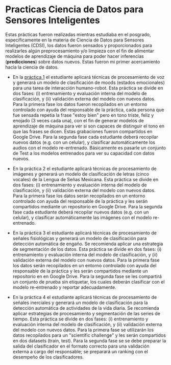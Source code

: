 # Practicas Ciencia de Datos para Sensores Inteligentes
Estas prácticas fueron realizadas mientras estudiaba en el posgrado, específicamente en la materia de Ciencia de Datos para Sensores Inteligentes (CDSI), los datos fueron sensados y proporcionados para realizarles algún preprocesamiento y/o limpieza con el fin de alimentar modelos de aprendizaje de máquina para poder hacer inferencias (**predicciones**) sobre datos nuevos. Estas fueron mi primer acercamiento hacia la ciencia de datos.

* En la [práctica 1](https://github.com/LuisGuillermoRL/Practicas_CDSI/blob/main/Pr%C3%A1ctica_de_Audio.ipynb) el estudiante aplicará técnicas de procesamiento de voz y generará un modelo de clasificación de moods (estados emocionales) para una tarea de interacción humano-robot. Esta práctica se divide en dos fases: (i) entrenamiento y evaluación interna del modelo de clasificación, y (ii) validación externa del modelo con nuevos datos. Para la primera fase los datos fueron recopilados en un entorno controlado con ayuda del  responsable de la práctica, cada persona que fue sensada repetía la frase "estoy bien" pero en tono triste, feliz y enojado (3 veces cada una), con el fin de generar modelos de aprendizaje de máquina para ver si son capaces de distinguir el tono en que las frases se dicen. Estas grabaciones fueron compartidos en Google Drive. Para la segunda fase cada estudiante deberá recopilar nuevos datos (e.g. con un celular), y clasificar automáticamente los audios con el modelo re-entrenado. Básicamente es pasarle un conjunto de Test a los modelos entrenados para ver su capacidad con datos nuevos.

* En la práctica 2 el estudiante aplicará técnicas de procesamiento de imágenes y generará un modelo de clasificación de letras (cinco vocales) de la Lengua de Señas Mexicana. Esta práctica se divide en dos fases: (i) entrenamiento y evaluación interna del modelo de clasificación, y (ii) validación externa del modelo con nuevos datos. Para la primera fase los datos serán recopilados en un entorno controlado con ayuda del  responsable de la práctica y les serán compartidos mediante un repositorio en Google Drive. Para la segunda fase cada estudiante deberá recopilar nuevos datos (e.g. con un celular), y clasificar automáticamente las imágenes con el modelo re-entrenado.

* En la práctica 3 el estudiante aplicará técnicas de procesamiento de señales fisiológicas y generará un modelo de clasificación para detección automática de engaño. Se recomienda aplicar una estrategia de segmentación de los datos. Esta práctica se divide en dos fases: (i) entrenamiento y evaluación interna del modelo de clasificación, y (ii) validación externa del modelo con nuevos datos. Para la primera fase los datos serán recopilados en un entorno controlado con ayuda del  responsable de la práctica y les serán compartidos mediante un repositorio en en Google Drive. Para la segunda fase se les compartirá un conjunto de prueba sin etiquetar, los cuales deberán clasificar con el modelo re-entrenado y reportar adecuadamente.

* En la práctica 4 el estudiante aplicará técnicas de procesamiento de señales inerciales y generará un modelo de clasificación para la detección automática de actividades de la vida diaria. Se recomienda aplicar estrategias de procesamiento y segmentación de las series de tiempo. Esta práctica se divide en dos fases: (i) entrenamiento y evaluación interna del modelo de clasificación, y (ii) validación externa del modelo con nuevos datos. Para la primera fase se utilizarán los datos recopilados para un "scientific challenge" y les serán compartidos en dos datasets (train, test). Para la segunda fase se se debe preparar la salida del clasificador en el formato correcto para una validación externa a cargo del responsable; se preparará un ranking con el desempeño de los clasificadores.
